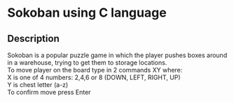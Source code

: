 # Sokoban using C language
## Description
Sokoban is a popular puzzle game in which the player pushes boxes around in a warehouse, trying to get them to storage locations.\
To move player on the board type in 2 commands XY where:\
X is one of 4 numbers: 2,4,6 or 8 (DOWN, LEFT, RIGHT, UP)\
Y is chest letter (a-z)\
To confirm move press Enter
